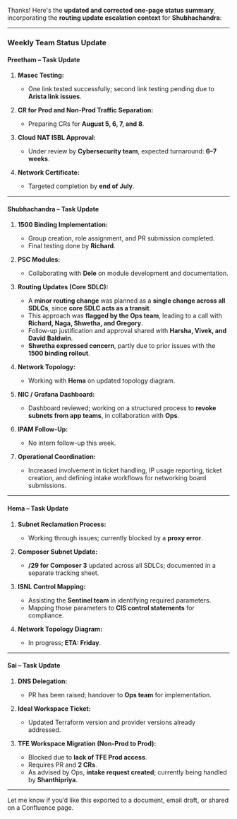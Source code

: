 Thanks! Here's the **updated and corrected one-page status summary**, incorporating the **routing update escalation context** for **Shubhachandra**:

---

### **Weekly Team Status Update**

#### **Preetham – Task Update**

1. **Masec Testing:**

   * One link tested successfully; second link testing pending due to **Arista link issues**.
2. **CR for Prod and Non-Prod Traffic Separation:**

   * Preparing CRs for **August 5, 6, 7, and 8**.
3. **Cloud NAT ISBL Approval:**

   * Under review by **Cybersecurity team**, expected turnaround: **6–7 weeks**.
4. **Network Certificate:**

   * Targeted completion by **end of July**.

---

#### **Shubhachandra – Task Update**

1. **1500 Binding Implementation:**

   * Group creation, role assignment, and PR submission completed.
   * Final testing done by **Richard**.
2. **PSC Modules:**

   * Collaborating with **Dele** on module development and documentation.
3. **Routing Updates (Core SDLC):**

   * A **minor routing change** was planned as a **single change across all SDLCs**, since **core SDLC acts as a transit**.
   * This approach was **flagged by the Ops team**, leading to a call with **Richard, Naga, Shwetha, and Gregory**.
   * Follow-up justification and approval shared with **Harsha, Vivek, and David Baldwin**.
   * **Shwetha expressed concern**, partly due to prior issues with the **1500 binding rollout**.
4. **Network Topology:**

   * Working with **Hema** on updated topology diagram.
5. **NIC / Grafana Dashboard:**

   * Dashboard reviewed; working on a structured process to **revoke subnets from app teams**, in collaboration with **Ops**.
6. **IPAM Follow-Up:**

   * No intern follow-up this week.
7. **Operational Coordination:**

   * Increased involvement in ticket handling, IP usage reporting, ticket creation, and defining intake workflows for networking board submissions.

---

#### **Hema – Task Update**

1. **Subnet Reclamation Process:**

   * Working through issues; currently blocked by a **proxy error**.
2. **Composer Subnet Update:**

   * **/29 for Composer 3** updated across all SDLCs; documented in a separate tracking sheet.
3. **ISNL Control Mapping:**

   * Assisting the **Sentinel team** in identifying required parameters.
   * Mapping those parameters to **CIS control statements** for compliance.
4. **Network Topology Diagram:**

   * In progress; **ETA: Friday**.

---

#### **Sai – Task Update**

1. **DNS Delegation:**

   * PR has been raised; handover to **Ops team** for implementation.
2. **Ideal Workspace Ticket:**

   * Updated Terraform version and provider versions already addressed.
3. **TFE Workspace Migration (Non-Prod to Prod):**

   * Blocked due to **lack of TFE Prod access**.
   * Requires PR and **2 CRs**.
   * As advised by Ops, **intake request created**; currently being handled by **Shanthipriya**.

---

Let me know if you’d like this exported to a document, email draft, or shared on a Confluence page.

